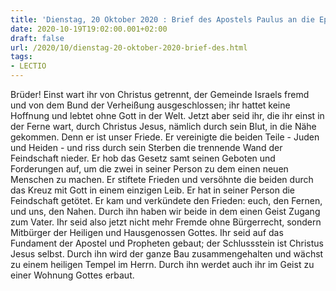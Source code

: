 ```yaml
---
title: 'Dienstag, 20 Oktober 2020 : Brief des Apostels Paulus an die Epheser 2,12-22.'
date: 2020-10-19T19:02:00.001+02:00
draft: false
url: /2020/10/dienstag-20-oktober-2020-brief-des.html
tags: 
- LECTIO
---
```


Brüder! Einst wart ihr von Christus getrennt, der Gemeinde Israels fremd und von dem Bund der Verheißung ausgeschlossen; ihr hattet keine Hoffnung und lebtet ohne Gott in der Welt. Jetzt aber seid ihr, die ihr einst in der Ferne wart, durch Christus Jesus, nämlich durch sein Blut, in die Nähe gekommen. Denn er ist unser Friede. Er vereinigte die beiden Teile - Juden und Heiden - und riss durch sein Sterben die trennende Wand der Feindschaft nieder. Er hob das Gesetz samt seinen Geboten und Forderungen auf, um die zwei in seiner Person zu dem einen neuen Menschen zu machen. Er stiftete Frieden und versöhnte die beiden durch das Kreuz mit Gott in einem einzigen Leib. Er hat in seiner Person die Feindschaft getötet. Er kam und verkündete den Frieden: euch, den Fernen, und uns, den Nahen. Durch ihn haben wir beide in dem einen Geist Zugang zum Vater. Ihr seid also jetzt nicht mehr Fremde ohne Bürgerrecht, sondern Mitbürger der Heiligen und Hausgenossen Gottes. Ihr seid auf das Fundament der Apostel und Propheten gebaut; der Schlussstein ist Christus Jesus selbst. Durch ihn wird der ganze Bau zusammengehalten und wächst zu einem heiligen Tempel im Herrn. Durch ihn werdet auch ihr im Geist zu einer Wohnung Gottes erbaut.